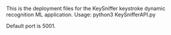This is the deployment files for the KeySniffer keystroke dynamic recognition ML application.
Usage:
    python3 KeySnifferAPI.py

Default port is 5001.
